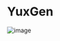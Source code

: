 # YuxGen

![image](https://user-images.githubusercontent.com/99289712/175354204-c900b836-996f-4634-9b1e-f8098060e0f2.png)
